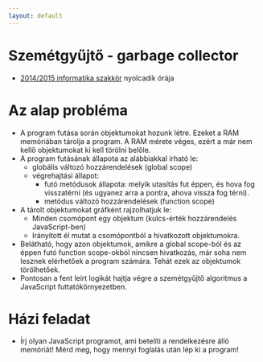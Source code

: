 ```yaml
---
layout: default
---
```

# Szemétgyűjtő - garbage collector

 - [2014/2015 informatika szakkör][szakkor_honlap] nyolcadik órája
 
 [szakkor_honlap]: http://rizsi.github.io/szakkor2014/index.html
 
# Az alap probléma

 * A program futása során objektumokat hozunk létre. Ezeket a RAM memóriában tárolja a program. A RAM mérete véges, ezért a már nem kellő objektumokat ki kell törölni belőle.
 * A program futásának állapota az alábbiakkal írható le:
   * globális változó hozzárendelések (global scope)
   * végrehajtási állapot:
     * futó metódusok állapota: melyik utasítás fut éppen, és hova fog visszatérni (és ugyanez arra a pontra, ahova vissza fog térni).
     * metódus változó hozzárendelések (function scope)
 * A tárolt objektumokat gráfként rajzolhatjuk le:
   * Minden csomópont egy objektum (kulcs-érték hozzárendelés JavaScript-ben)
   * Irányított él mutat a csomópontból a hivatkozott objektumokra.
 * Belátható, hogy azon objektumok, amikre a global scope-ból és az éppen futó function scope-okból nincsen hivatkozás, már soha nem lesznek elérhetőek a program számára. Tehát ezek az objektumok törölhetőek.
 * Pontosan a fent leírt logikát hajtja végre a szemétgyűjtő algoritmus a JavaScript futtatókörnyezetben.

# Házi feladat
 * Írj olyan JavaScript programot, ami betelíti a rendelkezésre álló memóriát! Mérd meg, hogy mennyi foglalás után lép ki a program!
 